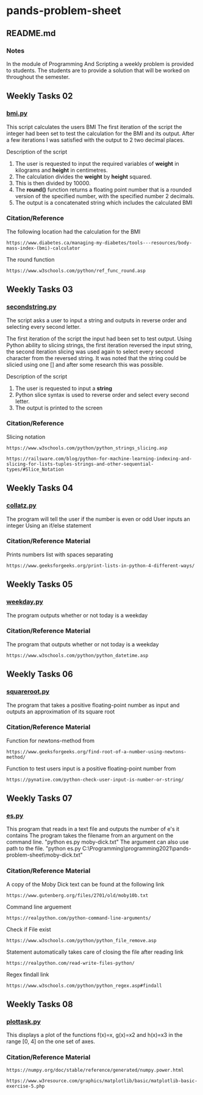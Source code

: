 # pands-problem-sheet

## README.md 
### Notes
In the module of Programming And Scripting a weekly problem is provided to students. The students are to provide a solution that will be worked on throughout the semester. 


## Weekly Tasks 02
### [bmi.py](https://github.com/DPR-droid/pands-problem-sheet/blob/main/bmi.py)
This script calculates the users BMI
The first iteration of the script the integer had been set to test the calculation for the BMI and its output.  After a few iterations I was satisfied with the output to 2 two decimal places. 

Description of the script
1.	The user is requested to input the required variables of **weight** in kilograms and **height** in centimetres.
2.	The calculation divides the **weight** by **height** squared.
3.	This is then divided by 10000.
4.	The **round()** function returns a floating point number that is a rounded version of the specified number, with the specified number 2 decimals.
5.	The output is a concatenated string  which includes the calculated BMI


### Citation/Reference
The following location had the calculation for the BMI

    https://www.diabetes.ca/managing-my-diabetes/tools---resources/body-mass-index-(bmi)-calculator
The round function

    https://www.w3schools.com/python/ref_func_round.asp


## Weekly Tasks 03
### [secondstring.py](https://github.com/DPR-droid/pands-problem-sheet/blob/main/secondstring.py)
The script asks a user to input a string and outputs in reverse order and selecting every second letter.

The first iteration of the script the input had been set to test output.  Using Python ability to slicing strings, the first iteration reversed the input string, the second iteration slicing was used again to select every second character from the reversed string. It was noted that the string could be slicied using one [] and after some research this was possible.

Description of the script
1.	The user is requested to input a **string**
2.	Python slice syntax is used to reverse order and select every second letter.
3.	The output is printed to the screen

### Citation/Reference
Slicing notation

    https://www.w3schools.com/python/python_strings_slicing.asp

    https://railsware.com/blog/python-for-machine-learning-indexing-and-slicing-for-lists-tuples-strings-and-other-sequential-types/#Slice_Notation


## Weekly Tasks 04
### [collatz.py](https://github.com/DPR-droid/pands-problem-sheet/blob/main/collatz.py)
The program will tell the user if the number is even or odd
User inputs an integer
Using an if/else statement
### Citation/Reference Material
Prints numbers list with spaces separating

    https://www.geeksforgeeks.org/print-lists-in-python-4-different-ways/


## Weekly Tasks 05
### [weekday.py](https://github.com/DPR-droid/pands-problem-sheet/blob/main/weekday.py)
The program outputs whether or not today is a weekday
### Citation/Reference Material
The program that outputs whether or not today is a weekday

    https://www.w3schools.com/python/python_datetime.asp


## Weekly Tasks 06
### [squareroot.py](https://github.com/DPR-droid/pands-problem-sheet/blob/main/squareroot.py)
The program that takes a positive floating-point number as input and outputs an approximation of its square root
### Citation/Reference Material
Function for newtons-method from 

    https://www.geeksforgeeks.org/find-root-of-a-number-using-newtons-method/
Function to test users input is a positive floating-point number from 
    
    https://pynative.com/python-check-user-input-is-number-or-string/


## Weekly Tasks 07
### [es.py](https://github.com/DPR-droid/pands-problem-sheet/blob/main/es.py)
This program that reads in a text file and outputs the number of e's it contains
The program takes the filename from an argument on the command line.
"python es.py moby-dick.txt"
The argument can also use path to the file.
"python es.py C:\Programming\programming2021\pands-problem-sheet\moby-dick.txt"

### Citation/Reference Material
A copy of the Moby Dick text can be found at the following link 

    https://www.gutenberg.org/files/2701/old/moby10b.txt
Command line arguement

    https://realpython.com/python-command-line-arguments/
Check if File exist 

    https://www.w3schools.com/python/python_file_remove.asp
Statement automatically takes care of closing the file after reading link

    https://realpython.com/read-write-files-python/
Regex findall link

    https://www.w3schools.com/python/python_regex.asp#findall


## Weekly Tasks 08
### [plottask.py](https://github.com/DPR-droid/pands-problem-sheet/blob/main/plottask.py)
This displays a plot of the functions f(x)=x, g(x)=x2 and h(x)=x3 
in the range [0, 4] on the one set of axes.
### Citation/Reference Material

    https://numpy.org/doc/stable/reference/generated/numpy.power.html

    https://www.w3resource.com/graphics/matplotlib/basic/matplotlib-basic-exercise-5.php

